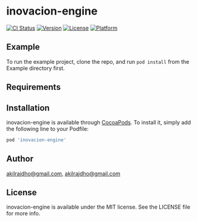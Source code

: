 # inovacion-engine

[![CI Status](http://img.shields.io/travis/akilrajdho@gmail.com/inovacion-engine.svg?style=flat)](https://travis-ci.org/akilrajdho@gmail.com/inovacion-engine)
[![Version](https://img.shields.io/cocoapods/v/inovacion-engine.svg?style=flat)](http://cocoapods.org/pods/inovacion-engine)
[![License](https://img.shields.io/cocoapods/l/inovacion-engine.svg?style=flat)](http://cocoapods.org/pods/inovacion-engine)
[![Platform](https://img.shields.io/cocoapods/p/inovacion-engine.svg?style=flat)](http://cocoapods.org/pods/inovacion-engine)

## Example

To run the example project, clone the repo, and run `pod install` from the Example directory first.

## Requirements

## Installation

inovacion-engine is available through [CocoaPods](http://cocoapods.org). To install
it, simply add the following line to your Podfile:

```ruby
pod 'inovacion-engine'
```

## Author

akilrajdho@gmail.com, akilrajdho@gmail.com

## License

inovacion-engine is available under the MIT license. See the LICENSE file for more info.
